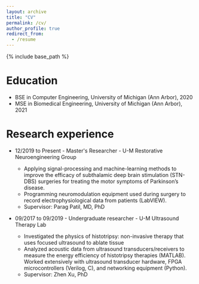 ```yaml
---
layout: archive
title: "CV"
permalink: /cv/
author_profile: true
redirect_from:
  - /resume
---
```


{% include base_path %}

Education
======
* BSE in Computer Engineering, University of Michigan (Ann Arbor), 2020
* MSE in Biomedical Engineering, University of Michigan (Ann Arbor), 2021

Research experience
======
* 12/2019 to Present - Master's Researcher - U-M Restorative Neuroengineering Group
  * Applying signal-processing and machine-learning methods to improve the efficacy of subthalamic deep brain stimulation (STN-DBS) surgeries for treating the motor symptoms of Parkinson’s disease.
  * Programming neuromodulation equipment used during surgery to record electrophysiological data from patients (LabVIEW).
  * Supervisor: Parag Patil, MD, PhD

* 09/2017 to 09/2019 - Undergraduate researcher - U-M Ultrasound Therapy Lab
  * Investigated the physics of histotripsy: non-invasive therapy that uses focused ultrasound to ablate tissue
  * Analyzed acoustic data from ultrasound transducers/receivers to measure the energy efficiency of histotripsy therapies (MATLAB). Worked extensively with ultrasound transducer hardware, FPGA microcontrollers (Verilog, C), and networking equipment (Python).
  * Supervisor: Zhen Xu, PhD
  
<!-- Publications
======
  <ul>{% for post in site.publications %}
    {% include archive-single-cv.html %}
  {% endfor %}</ul> -->
